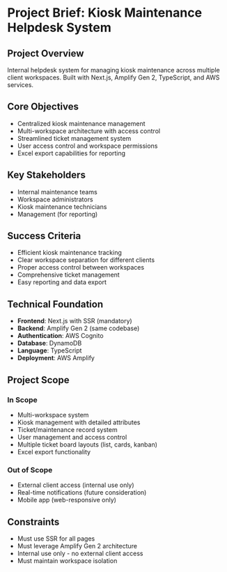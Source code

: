 # Project Brief: Kiosk Maintenance Helpdesk System

## Project Overview
Internal helpdesk system for managing kiosk maintenance across multiple client workspaces. Built with Next.js, Amplify Gen 2, TypeScript, and AWS services.

## Core Objectives
- Centralized kiosk maintenance management
- Multi-workspace architecture with access control
- Streamlined ticket management system
- User access control and workspace permissions
- Excel export capabilities for reporting

## Key Stakeholders
- Internal maintenance teams
- Workspace administrators
- Kiosk maintenance technicians
- Management (for reporting)

## Success Criteria
- Efficient kiosk maintenance tracking
- Clear workspace separation for different clients
- Proper access control between workspaces
- Comprehensive ticket management
- Easy reporting and data export

## Technical Foundation
- **Frontend**: Next.js with SSR (mandatory)
- **Backend**: Amplify Gen 2 (same codebase)
- **Authentication**: AWS Cognito
- **Database**: DynamoDB
- **Language**: TypeScript
- **Deployment**: AWS Amplify

## Project Scope
### In Scope
- Multi-workspace system
- Kiosk management with detailed attributes
- Ticket/maintenance record system
- User management and access control
- Multiple ticket board layouts (list, cards, kanban)
- Excel export functionality

### Out of Scope
- External client access (internal use only)
- Real-time notifications (future consideration)
- Mobile app (web-responsive only)

## Constraints
- Must use SSR for all pages
- Must leverage Amplify Gen 2 architecture
- Internal use only - no external client access
- Must maintain workspace isolation 